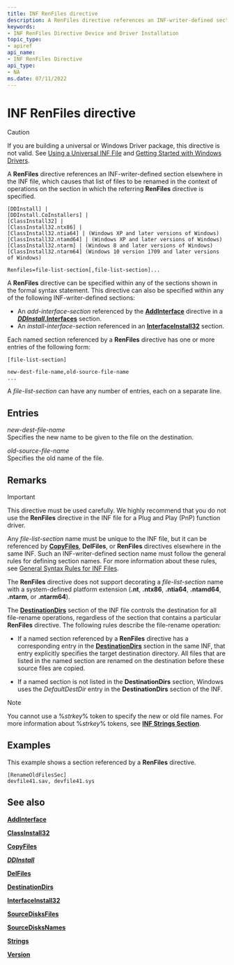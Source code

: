 ```yaml
---
title: INF RenFiles directive
description: A RenFiles directive references an INF-writer-defined section elsewhere in the INF file, which causes that list of files to be renamed in the context of operations on the section in which the referring RenFiles directive is specified.
keywords:
- INF RenFiles Directive Device and Driver Installation
topic_type:
- apiref
api_name:
- INF RenFiles Directive
api_type:
- NA
ms.date: 07/11/2022
---
```


# INF RenFiles directive

> [!CAUTION]
> If you are building a universal or Windows Driver package, this directive is not valid. See [Using a Universal INF File](using-a-universal-inf-file.md) and [Getting Started with Windows Drivers](../develop/getting-started-with-windows-drivers.md).

A **RenFiles** directive references an INF-writer-defined section elsewhere in the INF file, which causes that list of files to be renamed in the context of operations on the section in which the referring **RenFiles** directive is specified.

```inf
[DDInstall] | 
[DDInstall.CoInstallers] | 
[ClassInstall32] | 
[ClassInstall32.ntx86] | 
[ClassInstall32.ntia64] | (Windows XP and later versions of Windows)
[ClassInstall32.ntamd64] | (Windows XP and later versions of Windows)
[ClassInstall32.ntarm] | (Windows 8 and later versions of Windows)
[ClassInstall32.ntarm64] (Windows 10 version 1709 and later versions of Windows)

Renfiles=file-list-section[,file-list-section]...
```

A **RenFiles** directive can be specified within any of the sections shown in the formal syntax statement. This directive can also be specified within any of the following INF-writer-defined sections:

- An *add-interface-section* referenced by the [**AddInterface**](inf-addinterface-directive.md) directive in a [***DDInstall*.Interfaces**](inf-ddinstall-interfaces-section.md) section.
- An *install-interface-section* referenced in an [**InterfaceInstall32**](inf-interfaceinstall32-section.md) section.

Each named section referenced by a **RenFiles** directive has one or more entries of the following form:

```inf
[file-list-section]
 
new-dest-file-name,old-source-file-name 
...
```

A *file-list-section* can have any number of entries, each on a separate line.

## Entries

*new-dest-file-name*  
Specifies the new name to be given to the file on the destination.

*old-source-file-name*  
Specifies the old name of the file.

## Remarks

> [!IMPORTANT]
> This directive must be used carefully. We highly recommend that you do not use the **RenFiles** directive in the INF file for a Plug and Play (PnP) function driver.

Any *file-list-section* name must be unique to the INF file, but it can be referenced by [**CopyFiles**](inf-copyfiles-directive.md), **DelFiles**, or **RenFiles** directives elsewhere in the same INF. Such an INF-writer-defined section name must follow the general rules for defining section names. For more information about these rules, see [General Syntax Rules for INF Files](general-syntax-rules-for-inf-files.md).

The **RenFiles** directive does not support decorating a *file-list-section* name with a system-defined platform extension (**.nt**, **.ntx86**, **.ntia64**, **.ntamd64**, **.ntarm**, or **.ntarm64**).

The [**DestinationDirs**](inf-destinationdirs-section.md) section of the INF file controls the destination for all file-rename operations, regardless of the section that contains a particular **RenFiles** directive. The following rules describe the file-rename operation:

- If a named section referenced by a **RenFiles** directive has a corresponding entry in the [**DestinationDirs**](inf-destinationdirs-section.md) section in the same INF, that entry explicitly specifies the target destination directory. All files that are listed in the named section are renamed on the destination before these source files are copied.

- If a named section is not listed in the **DestinationDirs** section, Windows uses the *DefaultDestDir* entry in the **DestinationDirs** section of the INF.

> [!NOTE]
> You cannot use a %*strkey*% token to specify the new or old file names. For more information about %*strkey*% tokens, see [**INF Strings Section**](inf-strings-section.md).

## Examples

This example shows a section referenced by a **RenFiles** directive.

```inf
[RenameOldFilesSec]
devfile41.sav, devfile41.sys
```

## See also

[**AddInterface**](inf-addinterface-directive.md)

[**ClassInstall32**](inf-classinstall32-section.md)

[**CopyFiles**](inf-copyfiles-directive.md)

[***DDInstall***](inf-ddinstall-section.md)

[**DelFiles**](inf-delfiles-directive.md)

[**DestinationDirs**](inf-destinationdirs-section.md)

[**InterfaceInstall32**](inf-interfaceinstall32-section.md)

[**SourceDisksFiles**](inf-sourcedisksfiles-section.md)

[**SourceDisksNames**](inf-sourcedisksnames-section.md)

[**Strings**](inf-strings-section.md)

[**Version**](inf-version-section.md)
